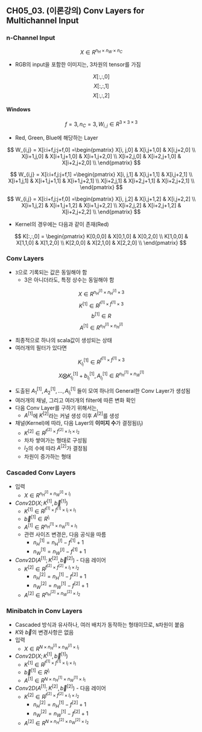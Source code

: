 ## CH05_03. (이론강의) Conv Layers for Multichannel Input

### n-Channel Input
$$
X \in R^{n_H \times n_W \times n_C}
$$
- RGB의 input을 포함한 이미지는, 3차원의 tensor를 가짐

$$
X[:,:,0]
$$
$$
X[:,:,1]
$$
$$
X[:,:,2]
$$

#### Windows
$$
f = 3, n_C = 3, W_{i,j} \in R^{3 \times 3 \times 3}
$$

- Red, Green, Blue에 해당하는 Layer

$$
W_{i,j} = X[i:i+f,j:j+f,0] =\begin{pmatrix}
X[i, j,0] & X[i,j+1,0] & X[i,j+2,0] \\
X[i+1,j,0] & X[i+1,j+1,0] & X[i+1,j+2,0] \\
X[i+2,j,0] & X[i+2,j+1,0] & X[i+2,j+2,0] \\
\end{pmatrix}
$$

$$
W_{i,j} = X[i:i+f,j:j+f,1] =\begin{pmatrix}
X[i, j,1] & X[i,j+1,1] & X[i,j+2,1] \\
X[i+1,j,1] & X[i+1,j+1,1] & X[i+1,j+2,1] \\
X[i+2,j,1] & X[i+2,j+1,1] & X[i+2,j+2,1] \\
\end{pmatrix}
$$

$$
W_{i,j} = X[i:i+f,j:j+f,0] =\begin{pmatrix}
X[i, j,2] & X[i,j+1,2] & X[i,j+2,2] \\
X[i+1,j,2] & X[i+1,j+1,2] & X[i+1,j+2,2] \\
X[i+2,j,2] & X[i+2,j+1,2] & X[i+2,j+2,2] \\
\end{pmatrix}
$$

- Kernel의 경우에는 다음과 같이 존재(Red)

$$
K[:,:,0] = \begin{pmatrix}
K[0,0,0] & X[0,1,0] & X[0,2,0] \\
K[1,0,0] & X[1,1,0] & X[1,2,0] \\
K[2,0,0] & X[2,1,0] & X[2,2,0] \\
\end{pmatrix}
$$

### Conv Layers
- `3`으로 기록되는 값은 동일해야 함
  - 3은 아니더라도, 특정 상수는 동일해야 함

$$
X \in R^{n_H^{[I]} \times n_H^{[I]} \times 3}
$$
$$
K^{[1]} \in R^{f^{[1]} \times f^{[1]} \times 3}
$$
$$
b^{[1]} \in R
$$
$$
A^{[1]} \in R^{n_H^{[I]} \times n_H^{[I]} }
$$
- 최종적으로 하나의 scala값이 생성되는 상태
- 여러개의 필터가 있다면

$$
K_{l_I}^{[1]} \in R^{f^{[1]} \times f^{[1]} \times 3}
$$
$$
X \bigotimes K_{l_I}^{[1]} + b_{l_I}^{[1]}, A_{l_I}^{[1]} \in R^{n_H^{[1]} \times n_W^{[1]} } 
$$
- 도출된 $A_1^{[1]}, A_2^{[1]}, ... ,A_{l_I}^{[1]}$ 들이 모여 하나의 General한 Conv Layer가 생성됨
- 여러개의 채널, 그리고 여러개의 filter에 따른 변화 확인
- 다음 Conv Layer를 구하기 위해서는,
  - $A^{[1]}$에 $K^{[2]}$라는 커널 생성 이후 $A^{[2]}$를 생성
- 채널(Kernel)에 따라, 다음 Layer의 **이미지 수**가 결정됨($l_I$)
  - $K^{[2]} \in R^{f^{[2]} \times f^{[2]} \times l_1 \times l_2}$
  - 차차 쌓여가는 형태로 구성됨
  - $l_2$의 수에 따라 $A^{[2]}$가 결정됨
  - 차원이 증가하는 형태

### Cascaded Conv Layers
- 입력
  - $X  \in R^{n_H^{[I]} \times n_W^{[I]} \times l_I}$
- $Conv2D(X; K^{[1]}, \vec{b}^{[1]})$
  - $K^{[1]} \in R^{f^{[1]} \times f^{[1]} \times l_I \times l_1}$
  - $\vec{b}^{[1]} \in R^{l_i}$ 
  - $A^{[1]} \in R^{n_H^{[1]} \times n_W^{[1]} \times l_1}$
  - 관련 사이즈 변경은, 다음 공식을 따름
    - $n_H^{[1]} = n_H^{[I]} - f^{[1]} + 1$
    - $n_W^{[1]} = n_W^{[I]} - f^{[1]} + 1$
- $Conv2D(A^{[1]}; K^{[2]}, \vec{b}^{[2]})$ - 다음 레이어
  - $K^{[2]} \in R^{f^{[2]} \times f^{[2]} \times l_I \times l_2}$
    - $n_H^{[2]} = n_H^{[1]} - f^{[2]} + 1$
    - $n_W^{[2]} = n_W^{[1]} - f^{[2]} + 1$
  - $A^{[2]} \in R^{n_H^{[2]} \times n_W^{[2]} \times l_2}$

### Minibatch in Conv Layers
- Cascaded 방식과 유사하나, 여러 배치가 동작하는 형태이므로, `N`차원이 붙음
- $K$와 $\vec{b}$의 변경사항은 없음
- 입력
  - $X  \in R^{N \times n_H^{[I]} \times n_W^{[I]} \times l_I}$
- $Conv2D(X; K^{[1]}, \vec{b}^{[1]})$
  - $K^{[1]} \in R^{f^{[1]} \times f^{[1]} \times l_I \times l_1}$
  - $\vec{b}^{[1]} \in R^{l_i}$
  - $A^{[1]} \in R^{N \times n_H^{[1]} \times n_W^{[1]} \times l_1}$
- $Conv2D(A^{[1]}; K^{[2]}, \vec{b}^{[2]})$ - 다음 레이어
  - $K^{[2]} \in R^{f^{[2]} \times f^{[2]} \times l_I \times l_2}$
    - $n_H^{[2]} = n_H^{[1]} - f^{[2]} + 1$
    - $n_W^{[2]} = n_W^{[1]} - f^{[2]} + 1$
  - $A^{[2]} \in R^{N \times n_H^{[2]} \times n_W^{[2]} \times l_2}$
